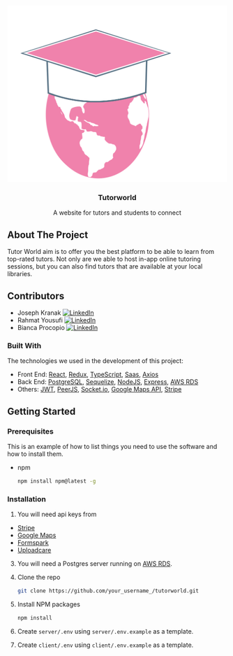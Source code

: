 ![Tutorworld Logo](./client/src/assets/tutor_world.svg)
<br />
<p align="center">

  <h3 align="center">Tutorworld</h3>

  <p align="center">
    A website for tutors and students to connect
    
  </p>
</p>

<!-- ABOUT THE PROJECT -->
## About The Project

Tutor World aim is to offer you the best platform to be able to learn from top-rated tutors. Not only are we able to host in-app online tutoring sessions, but you can also find tutors that are available at your local libraries. 

## Contributors
* Joseph Kranak [![LinkedIn][linkedin-shield]](https://www.linkedin.com/in/joseph-kranak/)
* Rahmat Yousufi [![LinkedIn][linkedin-shield]](https://www.linkedin.com/in/rahmatyousufi/)
* Bianca Procopio [![LinkedIn][linkedin-shield]](https://www.linkedin.com/in/bianca-procopio/)

### Built With
The technologies we used in the development of this project:
* Front End: [React](https://reactjs.org/), [Redux](https://redux.js.org/), [TypeScript](https://www.typescriptlang.org/), [Saas](https://www.npmjs.com/package/sass), [Axios](https://axios-http.com/)
* Back End: [PostgreSQL](https://www.postgresql.org/), [Sequelize](https://sequelize.org/), [NodeJS](https://nodejs.org/en/), [Express](http://expressjs.com/), [AWS RDS](https://aws.amazon.com/rds/)
* Others: [JWT](https://jwt.io/), [PeerJS](https://peerjs.com/), [Socket.io](https://socket.io/), [Google Maps API](https://developers.google.com/maps/apis-by-platform), [Stripe](https://stripe.com/docs/api)

## Getting Started

### Prerequisites

This is an example of how to list things you need to use the software and how to install them.
* npm
  ```sh
  npm install npm@latest -g
  ```

### Installation

1. You will need api keys from
* [Stripe](https://stripe.com/docs/api) 
* [Google Maps](https://developers.google.com/maps/apis-by-platform)
* [Formspark](https://www.formspark.io/)
* [Uploadcare](https://uploadcare.com/api-refs/upload-api/)
3. You will need a Postgres server running on [AWS RDS](https://aws.amazon.com/rds/).
2. Clone the repo
   ```sh
   git clone https://github.com/your_username_/tutorworld.git
   ```
3. Install NPM packages
   ```sh
   npm install
   ```
4. Create `server/.env` using `server/.env.example` as a template.

5. Create `client/.env` using `client/.env.example` as a template.

[linkedin-shield]: https://img.shields.io/badge/-LinkedIn-black.svg?style=for-the-badge&logo=linkedin&colorB=555
[linkedin-url]: https://linkedin.com/in/othneildrew
[product-screenshot]: images/screenshot.png

